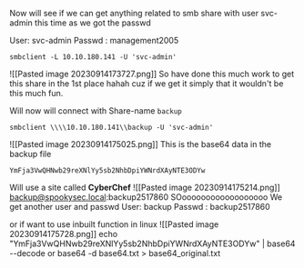 Now will see if we can get anything related to smb share with user svc-admin this time as we got the passwd

User: svc-admin
Passwd : management2005

```
smbclient -L 10.10.180.141 -U 'svc-admin'
```

![[Pasted image 20230914173727.png]]
So have done this much work to get this share in the 1st place hahah cuz if we get it simply that it wouldn't be this much fun.

Will now will connect with Share-name `backup`

```
smbclient \\\\10.10.180.141\\backup -U 'svc-admin'
```

![[Pasted image 20230914175025.png]]
This is the base64 data in the backup file
```
YmFja3VwQHNwb29reXNlYy5sb2NhbDpiYWNrdXAyNTE3ODYw
```

Will use a site called **CyberChef**
![[Pasted image 20230914175214.png]]
backup@spookysec.local:backup2517860
SOoooooooooooooooooo We get another user and passwd
User: backup
Passwd : backup2517860

or if want to use inbuilt function in linux
![[Pasted image 20230914175728.png]]
echo "YmFja3VwQHNwb29reXNlYy5sb2NhbDpiYWNrdXAyNTE3ODYw" | base64 --decode 
or 
base64 -d base64.txt > base64_original.txt

